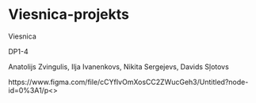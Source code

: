 # Viesnica-projekts
<p>Viesnica</p>
<p>DP1-4</p>
<p>Anatolijs Zvingulis, Ilja Ivanenkovs, Nikita Sergejevs, Davids Sļotovs</p>
<p>https://www.figma.com/file/cCYfIvOmXosCC2ZWucGeh3/Untitled?node-id=0%3A1/p<>
